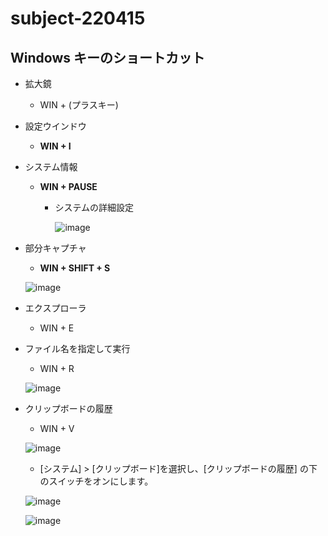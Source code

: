 # subject-220415

## Windows キーのショートカット
- 拡大鏡
  - WIN + (プラスキー) 
- 設定ウインドウ
  - **WIN + I**
- システム情報
  - **WIN + PAUSE**
    - システムの詳細設定
   
      ![image](https://github.com/winofsql/subject-220415/assets/1501327/2cc10e02-d181-4a72-8b7b-d185fbf31b2b)

- 部分キャプチャ
  - **WIN + SHIFT + S**

  ![image](https://user-images.githubusercontent.com/1501327/163702949-88db9a82-60aa-4b55-bfbf-8e09731efb5b.png)
  
- エクスプローラ
  - WIN + E
- ファイル名を指定して実行
  - WIN + R
 
  ![image](https://github.com/winofsql/subject-220415/assets/1501327/43b5f103-9146-4ea5-b8d2-84b4618f554b)
  
- クリップボードの履歴
  - WIN + V
 
  ![image](https://github.com/winofsql/subject-220415/assets/1501327/c7a6be23-d58d-406a-8c52-eba1d38ba179)
  
  - [システム] > [クリップボード]を選択し、[クリップボードの履歴] の下のスイッチをオンにします。
 
  ![image](https://github.com/winofsql/subject-220415/assets/1501327/2a215808-f24e-43c5-a156-8e19f380926e)

  ![image](https://github.com/winofsql/subject-220415/assets/1501327/1ebad471-1db2-4eff-9b87-43bc5fa13422)


